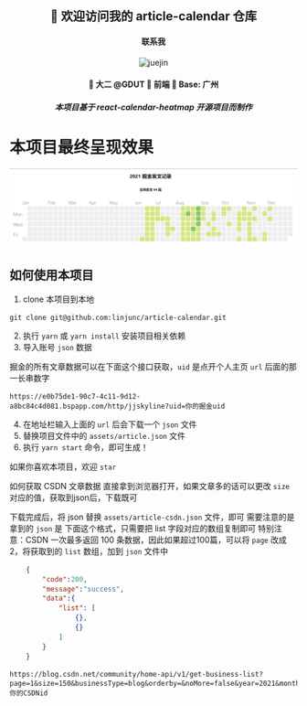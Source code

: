 <h2 align="center">👋 欢迎访问我的 article-calendar 仓库</h2>
<h4 align="center">联系我</h4>
<p align="center"><img src="https://img.shields.io/badge/weChat-Ljc--10c-blue" alt="juejin"></p>
<h4><p align="center">💖 大二 @GDUT 💞 前端 💟 Base: 广州</p></h4>
<h5><p align="center"><i>本项目基于 react-calendar-heatmap 开源项目而制作</i></p></h5>

# 本项目最终呈现效果

![小丞同学](./src/assets/test.png)

## 如何使用本项目

1. clone 本项目到本地

```shell
git clone git@github.com:linjunc/article-calendar.git
```

2. 执行 `yarn` 或 `yarn install` 安装项目相关依赖
3. 导入账号 `json` 数据

掘金的所有文章数据可以在下面这个接口获取，`uid` 是点开个人主页 `url` 后面的那一长串数字

```shell
https://e0b75de1-90c7-4c11-9d12-a8bc84c4d081.bspapp.com/http/jjskyline?uid=你的掘金uid
```

4. 在地址栏输入上面的 `url` 后会下载一个 `json` 文件
5. 替换项目文件中的 `assets/article.json` 文件
6. 执行 `yarn start` 命令，即可生成！

如果你喜欢本项目，欢迎 `star`

如何获取 CSDN 文章数据
直接拿到浏览器打开，如果文章多的话可以更改 `size`对应的值，获取到json后，下载既可

下载完成后，将 json 替换 `assets/article-csdn.json` 文件，即可
需要注意的是拿到的 `json` 是 下面这个格式，只需要把 list 字段对应的数组复制即可
特别注意：CSDN 一次最多返回 100 条数据，因此如果超过100篇，可以将 `page` 改成 2，将获取到的 `list` 数组，加到 `json` 文件中
```json
    {
        "code":200,
        "message":"success",
        "data":{
            "list": [
                {},
                {}
            ]
        }
    }
```

```shell
https://blog.csdn.net/community/home-api/v1/get-business-list?page=1&size=150&businessType=blog&orderby=&noMore=false&year=2021&month=&username=你的CSDNid
```
